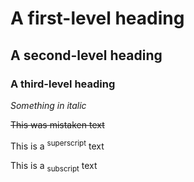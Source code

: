 # A first-level heading
## A second-level heading
### A third-level heading
_Something in italic_

~~This was mistaken text~~

This is a <sup>superscript</sup> text

This is a <sub>subscript</sub> text
